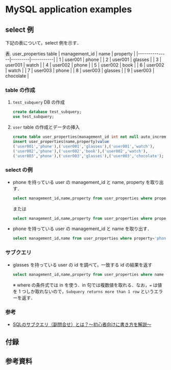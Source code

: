 # MySQL application examples


## select 例

下記の表について，select 例を示す．

表. user_properties table
| management_id | name    | property  |
|---------------|---------|-----------|
|             1 | user001 | phone     |
|             2 | user001 | glasses   |
|             3 | user001 | watch     |
|             4 | user002 | phone     |
|             5 | user002 | book      |
|             6 | user002 | watch     |
|             7 | user003 | phone     |
|             8 | user003 | glasses   |
|             9 | user003 | chocolate |

### table の作成
1. `test_subquery` DB の作成
   ```sql
   create database test_subquery;
   use test_subquery;
   ```
2. `user` table の作成とデータの挿入
   ```sql
   create table user_properties(management_id int not null auto_increment primary key, name varchar(255), property varchar(255));
   insert user_properties(name,property)value
   ('user001','phone'),('user001','glasses'),('user001','watch'),
   ('user002','phone'),('user002','book'),('user002','watch'),
   ('user003','phone'),('user003','glasses'),('user003','chocolate');
   ```

### select の例

- phone を持っている user の management_id と name, property を取り出す．
  ```sql
  select management_id,name,property from user_properties where property='phone';
  ```
  または
  ```sql
  select management_id,name,property from user_properties where property='phone';
  ```
- phone を持っている user の management_id と name を取り出す．
  ```sql
  select management_id,name from user_properties where property='phone';
  ```

### サブクエリ

- glasses を持っている user の id を調べて，一致する id の結果を返す
  ```sql
  select management_id,name,property from user_properties where name in (select name from user_properties where property='phone');
  ```
  ※ where の条件式では in を使う．in 句では複数値を取れる．なお，`=` は値を 1 つしか取れないので，`Subquery returns more than 1 row` というエラーを返す．

### 参考
- [SQLのサブクエリ（副問合せ）とは？～初心者向けに書き方を解説～](https://products.sint.co.jp/siob/blog/what-is-sql-subquery)




## 付録


## 参考資料
